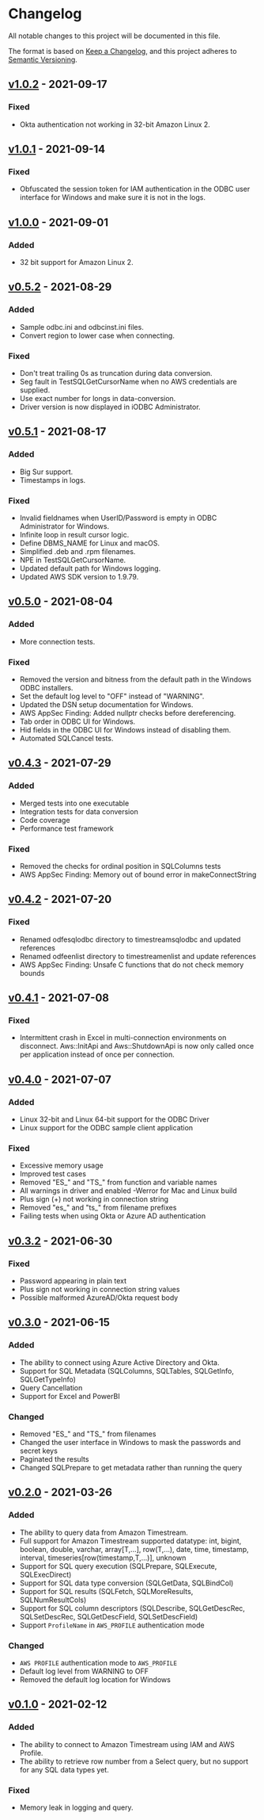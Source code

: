 # Changelog
All notable changes to this project will be documented in this file.

The format is based on [Keep a Changelog](https://keepachangelog.com/en/1.0.0/),
and this project adheres to [Semantic Versioning](https://semver.org/spec/v2.0.0.html).

## [v1.0.2](https://github.com/Bit-Quill/timestream-odbc/releases/tag/v1.0.2) - 2021-09-17
### Fixed
- Okta authentication not working in 32-bit Amazon Linux 2.

## [v1.0.1](https://github.com/Bit-Quill/timestream-odbc/releases/tag/v1.0.1) - 2021-09-14
### Fixed
- Obfuscated the session token for IAM authentication in the ODBC user interface for Windows and make sure it is not in the logs.

## [v1.0.0](https://github.com/Bit-Quill/timestream-odbc/releases/tag/v1.0.0) - 2021-09-01
### Added
- 32 bit support for Amazon Linux 2.

## [v0.5.2](https://github.com/Bit-Quill/timestream-odbc/releases/tag/v0.5.2) - 2021-08-29
### Added
- Sample odbc.ini and odbcinst.ini files.
- Convert region to lower case when connecting.

### Fixed
- Don't treat trailing 0s as truncation during data conversion.
- Seg fault in TestSQLGetCursorName when no AWS credentials are supplied.
- Use exact number for longs in data-conversion.
- Driver version is now displayed in iODBC Administrator.

## [v0.5.1](https://github.com/Bit-Quill/timestream-odbc/releases/tag/v0.5.1) - 2021-08-17
### Added
- Big Sur support.
- Timestamps in logs.

### Fixed
- Invalid fieldnames when UserID/Password is empty in ODBC Administrator for Windows.
- Infinite loop in result cursor logic.
- Define DBMS_NAME for Linux and macOS.
- Simplified .deb and .rpm filenames.
- NPE in TestSQLGetCursorName.
- Updated default path for Windows logging.
- Updated AWS SDK version to 1.9.79.

## [v0.5.0](https://github.com/Bit-Quill/timestream-odbc/releases/tag/v0.5.0) - 2021-08-04
### Added
- More connection tests.

### Fixed
- Removed the version and bitness from the default path in the Windows ODBC installers.
- Set the default log level to "OFF" instead of "WARNING".
- Updated the DSN setup documentation for Windows.
- AWS AppSec Finding: Added nullptr checks before dereferencing.
- Tab order in ODBC UI for Windows.
- Hid fields in the ODBC UI for Windows instead of disabling them.
- Automated SQLCancel tests.

## [v0.4.3](https://github.com/Bit-Quill/timestream-odbc/releases/tag/v0.4.3) - 2021-07-29
### Added
- Merged tests into one executable
- Integration tests for data conversion
- Code coverage
- Performance test framework

### Fixed
- Removed the checks for ordinal position in SQLColumns tests
- AWS AppSec Finding: Memory out of bound error in makeConnectString

## [v0.4.2](https://github.com/Bit-Quill/timestream-odbc/releases/tag/v0.4.2) - 2021-07-20
### Fixed
- Renamed odfesqlodbc directory to timestreamsqlodbc and updated references
- Renamed odfeenlist directory to timestreamenlist and update references
- AWS AppSec Finding: Unsafe C functions that do not check memory bounds

## [v0.4.1](https://github.com/Bit-Quill/timestream-odbc/releases/tag/v0.4.1) - 2021-07-08
### Fixed
- Intermittent crash in Excel in multi-connection environments on disconnect. Aws::InitApi and Aws::ShutdownApi is now only called once per application instead of once per connection.

## [v0.4.0](https://github.com/Bit-Quill/timestream-odbc/releases/tag/v0.4.0) - 2021-07-07
### Added
- Linux 32-bit and Linux 64-bit support for the ODBC Driver
- Linux support for the ODBC sample client application 

### Fixed
- Excessive memory usage
- Improved test cases
- Removed "ES_" and "TS_" from function and variable names
- All warnings in driver and enabled -Werror for Mac and Linux build
- Plus sign (+) not working in connection string
- Removed "es_" and "ts_" from filename prefixes
- Failing tests when using Okta or Azure AD authentication

## [v0.3.2](https://github.com/Bit-Quill/timestream-odbc/releases/tag/v0.3.2) - 2021-06-30
### Fixed
- Password appearing in plain text
- Plus sign not working in connection string values
- Possible malformed AzureAD/Okta request body

## [v0.3.0](https://github.com/Bit-Quill/timestream-odbc/releases/tag/v0.3.0) - 2021-06-15
### Added
- The ability to connect using Azure Active Directory and Okta.
- Support for SQL Metadata (SQLColumns, SQLTables, SQLGetInfo, SQLGetTypeInfo)
- Query Cancellation
- Support for Excel and PowerBI
### Changed
- Removed "ES_" and "TS_" from filenames
- Changed the user interface in Windows to mask the passwords and secret keys
- Paginated the results
- Changed SQLPrepare to get metadata rather than running the query

## [v0.2.0](https://github.com/Bit-Quill/timestream-odbc/releases/tag/v0.2.0) - 2021-03-26
### Added
- The ability to query data from Amazon Timestream.
- Full support for Amazon Timestream supported datatype: int, bigint, boolean, double, varchar, array[T,...], row(T,...), date, time, timestamp, interval, timeseries[row(timestamp,T,...)], unknown
- Support for SQL query execution (SQLPrepare, SQLExecute, SQLExecDirect)
- Support for SQL data type conversion (SQLGetData, SQLBindCol)
- Support for SQL results (SQLFetch, SQLMoreResults, SQLNumResultCols)
- Support for SQL column descriptors (SQLDescribe, SQLGetDescRec, SQLSetDescRec, SQLGetDescField, SQLSetDescField)
- Support `ProfileName` in `AWS_PROFILE` authentication mode
### Changed
- `AWS PROFILE` authentication mode to `AWS_PROFILE`
- Default log level from WARNING to OFF
- Removed the default log location for Windows

## [v0.1.0](https://github.com/Bit-Quill/timestream-odbc/releases/tag/v0.1.0) - 2021-02-12
### Added
- The ability to connect to Amazon Timestream using IAM and AWS Profile.
- The ability to retrieve row number from a Select query, but no support for any SQL data types yet.
### Fixed
- Memory leak in logging and query.

